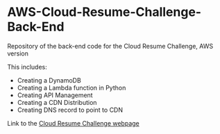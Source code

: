 # AWS-Cloud-Resume-Challenge-Back-End

Repository of the back-end code for the Cloud Resume Challenge, AWS version

This includes:
  - Creating a DynamoDB
  - Creating a Lambda function in Python
  - Creating API Management
  - Creating a CDN Distribution
  - Creating DNS record to point to CDN

Link to the [Cloud Resume Challenge webpage](https://cloudresumechallenge.dev/docs/the-challenge/aws/)
